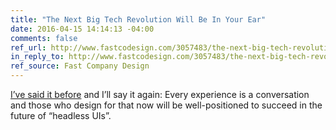 ```yaml
---
title: "The Next Big Tech Revolution Will Be In Your Ear"
date: 2016-04-15 14:14:13 -04:00
comments: false
ref_url: http://www.fastcodesign.com/3057483/the-next-big-tech-revolution-will-be-in-your-ear
in_reply_to: http://www.fastcodesign.com/3057483/the-next-big-tech-revolution-will-be-in-your-ear
ref_source: Fast Company Design
---
```


[I’ve said it before](https://www.aaron-gustafson.com/notebook/learn-from-the-past-enhance-for-the-future/#ii-interface-is-conversation) and I’ll say it again: Every experience is a conversation and those who design for that now will be well-positioned to succeed in the future of “headless UIs”.
